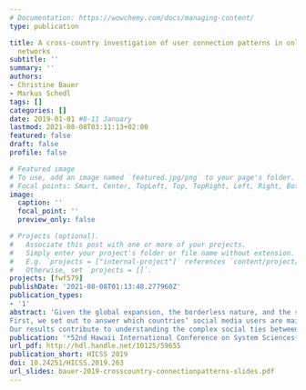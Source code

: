 ```yaml
---
# Documentation: https://wowchemy.com/docs/managing-content/
type: publication

title: A cross-country investigation of user connection patterns in online social
  networks
subtitle: ''
summary: ''
authors:
- Christine Bauer
- Markus Schedl
tags: []
categories: []
date: 2019-01-01 #8-11 January
lastmod: 2021-08-08T03:11:13+02:00
featured: false
draft: false
profile: false

# Featured image
# To use, add an image named `featured.jpg/png` to your page's folder.
# Focal points: Smart, Center, TopLeft, Top, TopRight, Left, Right, BottomLeft, Bottom, BottomRight.
image:
  caption: ''
  focal_point: ''
  preview_only: false

# Projects (optional).
#   Associate this post with one or more of your projects.
#   Simply enter your project's folder or file name without extension.
#   E.g. `projects = ["internal-project"]` references `content/project/deep-learning/index.md`.
#   Otherwise, set `projects = []`.
projects: [fwf579]
publishDate: '2021-08-08T01:13:48.277960Z'
publication_types:
- '1'
abstract: 'Given the global expansion, the borderless nature, and the social impact of social media, this paper provides an examination of users’ connection patterns in online social networks, more specifically the users’ cross-country connection patterns. We study three highly different social media platforms, Facebook, Last.fm, and 500px, and approach two main research questions:
First, we set out to answer which countries’ social media users are mainly connected with users within their own country; and which countries are characterized by a wide spectrum of cross-country (transnational) user connections. In doing so, we also identify the “attractor” countries, being characterized by alluring a large portion of users from other countries to connect to users in the respective attractor country. Second, we compare the results between the three social media platforms under investigation and analyze and discuss differences in the cross-country connection patterns. Third, we investigate whether countries’ attractor values are correlated with cultural features (according to Hofstede).
Our results contribute to understanding the complex social ties between people and how they are reflected in connection behavior on social media.'
publication: '*52nd Hawaii International Conference on System Sciences*'
url_pdf: http://hdl.handle.net/10125/59655
publication_short: HICSS 2019
doi: 10.24251/HICSS.2019.263
url_slides: bauer-2019-crosscountry-connectionpatterns-slides.pdf
---
```

